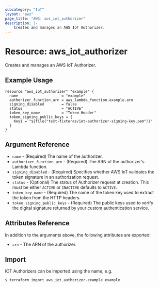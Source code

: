 ```yaml
---
subcategory: "IoT"
layout: "aws"
page_title: "AWS: aws_iot_authorizer"
description: |-
    Creates and manages an AWS IoT Authorizer.
---
```


# Resource: aws_iot_authorizer

Creates and manages an AWS IoT Authorizer.

## Example Usage

```hcl
resource "aws_iot_authorizer" "example" {
  name                    = "example"
  authorizer_function_arn = aws_lambda_function.example.arn
  signing_disabled        = false
  status                  = "ACTIVE"
  token_key_name          = "Token-Header"
  token_signing_public_keys = {
    Key1 = "${file("test-fixtures/iot-authorizer-signing-key.pem")}"
  }
}
```

## Argument Reference

* `name` - (Required) The name of the authorizer.
* `authorizer_function_arn` - (Required) The ARN of the authorizer's Lambda function.
* `signing_disabled` - (Required) Specifies whether AWS IoT validates the token signature in an authorization request.
* `status` - (Optional) The status of Authorizer request at creation. This must be either `ACTIVE` or `INACTIVE` defaults to `ACTIVE`.
* `token_key_name` - (Required) The name of the token key used to extract the token from the HTTP headers.
* `token_signing_public_keys` - (Required) The public keys used to verify the digital signature returned by your custom authentication service.

## Attributes Reference

In addition to the arguments above, the following attributes are exported:

* `arn` - The ARN of the authorizer.

## Import

IOT Authorizers can be imported using the name, e.g.

```
$ terraform import aws_iot_authorizer.example example
```
